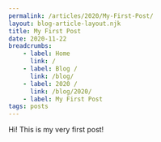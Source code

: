 ```yaml
---
permalink: /articles/2020/My-First-Post/
layout: blog-article-layout.njk
title: My First Post
date: 2020-11-22
breadcrumbs:
    - label: Home
      link: /
    - label: Blog /
      link: /blog/
    - label: 2020 /
      link: /blog/2020/
    - label: My First Post
tags: posts
---
```


Hi! This is my very first post!